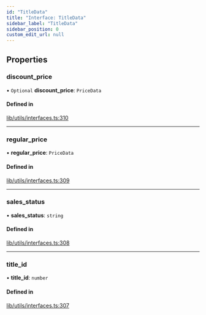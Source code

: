 ```yaml
---
id: "TitleData"
title: "Interface: TitleData"
sidebar_label: "TitleData"
sidebar_position: 0
custom_edit_url: null
---
```


## Properties

### discount\_price

• `Optional` **discount\_price**: `PriceData`

#### Defined in

[lib/utils/interfaces.ts:310](https://github.com/lmmfranco/nintendo-switch-eshop/blob/4384436/src/lib/utils/interfaces.ts#L310)

___

### regular\_price

• **regular\_price**: `PriceData`

#### Defined in

[lib/utils/interfaces.ts:309](https://github.com/lmmfranco/nintendo-switch-eshop/blob/4384436/src/lib/utils/interfaces.ts#L309)

___

### sales\_status

• **sales\_status**: `string`

#### Defined in

[lib/utils/interfaces.ts:308](https://github.com/lmmfranco/nintendo-switch-eshop/blob/4384436/src/lib/utils/interfaces.ts#L308)

___

### title\_id

• **title\_id**: `number`

#### Defined in

[lib/utils/interfaces.ts:307](https://github.com/lmmfranco/nintendo-switch-eshop/blob/4384436/src/lib/utils/interfaces.ts#L307)
